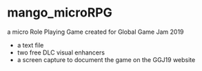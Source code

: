# mango_microRPG
a micro Role Playing Game created for Global Game Jam 2019
- a text file
- two free DLC visual enhancers
- a screen capture to document the game on the GGJ19 website
